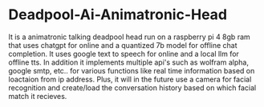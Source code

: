 # Deadpool-Ai-Animatronic-Head
It is a animatronic talking deadpool head run on a raspberry pi 4 8gb ram that uses chatgpt for online and a quantized 7b model for offline chat completion. It uses google text to speech for online and a local llm for offline tts. In addition it implements multiple api's such as wolfram alpha, google smtp, etc.. for various functions like real time information based on loactaion from ip address. Plus, it will in the future use a camera for facial recognition and create/load the conversation history based on which facial match it recieves.

